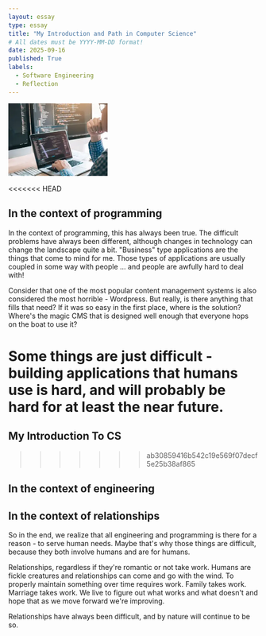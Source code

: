 ```yaml
---
layout: essay
type: essay
title: "My Introduction and Path in Computer Science"
# All dates must be YYYY-MM-DD format!
date: 2025-09-16
published: True
labels:
  - Software Engineering
  - Reflection
---
```


<img width="200px" class="rounded float-start pe-4" src="../essays/software.png">


<<<<<<< HEAD


## In the context of programming

In the context of programming, this has always been true. The difficult problems have always been different, although changes in technology can change the landscape quite a bit. "Business" type applications are the things that come to mind for me. Those types of applications are usually coupled in some way with people ... and people are awfully hard to deal with!

Consider that one of the most popular content management systems is also considered the most horrible - Wordpress. But really, is there anything that fills that need? If it was so easy in the first place, where is the solution? Where's the magic CMS that is designed well enough that everyone hops on the boat to use it?

Some things are just difficult - building applications that humans use is hard, and will probably be hard for at least the near future.
=======
## My Introduction To CS


>>>>>>> ab30859416b542c19e569f07decf5e25b38af865

## In the context of engineering



## In the context of relationships

So in the end, we realize that all engineering and programming is there for a reason - to serve human needs. Maybe that's why those things are difficult, because they both involve humans and are for humans.

Relationships, regardless if they're romantic or not take work. Humans are fickle creatures and relationships can come and go with the wind. To properly maintain something over time requires work. Family takes work. Marriage takes work. We live to figure out what works and what doesn't and hope that as we move forward we're improving.

Relationships have always been difficult, and by nature will continue to be so.

